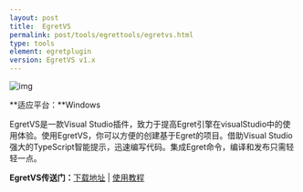 ```yaml
---
layout: post
title:  EgretVS
permalink: post/tools/egrettools/egretvs.html
type: tools
element: egretplugin
version: EgretVS v1.x
---
```


![img]({{site.baseurl}}/assets/img/egretvslogo.png)
    
**适应平台：**Windows
    
EgretVS是一款Visual Studio插件，致力于提高Egret引擎在visualStudio中的使用体验。使用EgretVS，你可以方便的创建基于Egret的项目。借助Visual Studio强大的TypeScript智能提示，迅速编写代码。集成Egret命令，编译和发布只需轻轻一点。

**EgretVS传送门：**<a href="http://www.egret-labs.org/egretvs" target="_blank">下载地址</a>  |  <a href="http://bbs.egret-labs.org/thread-1853-1-1.html" target="_blank">使用教程</a>
